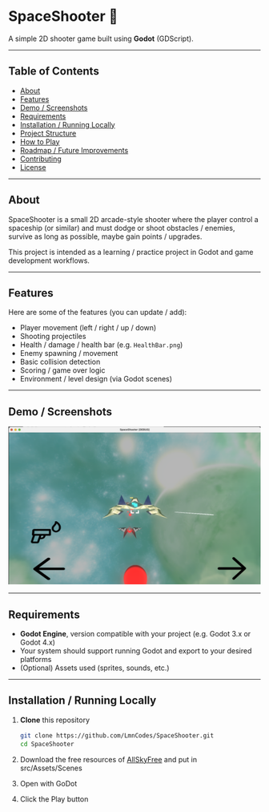 # SpaceShooter 🚀

A simple 2D shooter game built using **Godot** (GDScript).

---

## Table of Contents

- [About](#about)  
- [Features](#features)  
- [Demo / Screenshots](#demo--screenshots)  
- [Requirements](#requirements)  
- [Installation / Running Locally](#installation--running-locally)  
- [Project Structure](#project-structure)  
- [How to Play](#how-to-play)  
- [Roadmap / Future Improvements](#roadmap--future-improvements)  
- [Contributing](#contributing)  
- [License](#license)

---

## About

SpaceShooter is a small 2D arcade-style shooter where the player control a spaceship (or similar) and must dodge or shoot obstacles / enemies, survive as long as possible, maybe gain points / upgrades.  

This project is intended as a learning / practice project in Godot and game development workflows.

---

## Features

Here are some of the features (you can update / add):

- Player movement (left / right / up / down)  
- Shooting projectiles  
- Health / damage / health bar (e.g. `HealthBar.png`)  
- Enemy spawning / movement  
- Basic collision detection  
- Scoring / game over logic  
- Environment / level design (via Godot scenes)  

---

## Demo / Screenshots

![Main Screenshot](docs/images/main.png)



---

## Requirements

- **Godot Engine**, version compatible with your project (e.g. Godot 3.x or Godot 4.x)  
- Your system should support running Godot and export to your desired platforms  
- (Optional) Assets used (sprites, sounds, etc.)

---

## Installation / Running Locally

1. **Clone** this repository  
   ```bash
   git clone https://github.com/LmnCodes/SpaceShooter.git
   cd SpaceShooter
   ```

2. Download the free resources of
   [AllSkyFree](https://godotengine.org/asset-library/asset/579) and put in src/Assets/Scenes

3. Open with GoDot

4. Click the Play button
